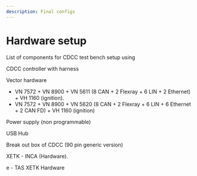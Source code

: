 ```yaml
---
description: Final configs
---
```


# Hardware setup

List of components for CDCC test bench setup using&#x20;

CDCC controller with harness

Vector hardware

* VN 7572 + VN 8900 + VN 5611 (8 CAN + 2 Flexray + 6 LIN + 2 Ethernet) + VH 1160 (ignition).
* VN 7572 + VN 8900 + VN 5620 (8 CAN + 2 Flexray + 6 LIN + 6 Ethernet + 2 CAN FD) + VH 1160 (ignition)

Power supply (non programmable)

USB Hub

Break out box of CDCC (90 pin generic version)

XETK - INCA (Hardware).

e - TAS XETK Hardware



